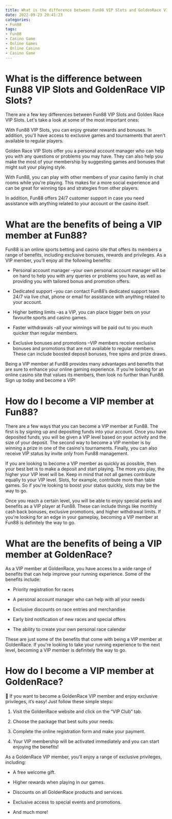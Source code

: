 ```yaml
---
title: What is the difference between Fun88 VIP Slots and GoldenRace VIP Slots
date: 2022-09-23 20:41:23
categories:
- Fun88
tags:
- Fun88
- Casino Game
- Online Games
- Online Casino
- Casino Game
---
```



# What is the difference between Fun88 VIP Slots and GoldenRace VIP Slots?

There are a few key differences between Fun88 VIP Slots and Golden Race VIP Slots. Let's take a look at some of the most important ones:

With Fun88 VIP Slots, you can enjoy greater rewards and bonuses. In addition, you'll have access to exclusive games and tournaments that aren't available to regular players.

Golden Race VIP Slots offer you a personal account manager who can help you with any questions or problems you may have. They can also help you make the most of your membership by suggesting games and bonuses that might suit your playing style.

With Fun88, you can play with other members of your casino family in chat rooms while you're playing. This makes for a more social experience and can be great for winning tips and strategies from other players.

In addition, Fun88 offers 24/7 customer support in case you need assistance with anything related to your account or the casino itself.

# What are the benefits of being a VIP member at Fun88?

Fun88 is an online sports betting and casino site that offers its members a range of benefits, including exclusive bonuses, rewards and privileges. As a VIP member, you’ll enjoy all the following benefits:

* Personal account manager –your own personal account manager will be on hand to help you with any queries or problems you have, as well as providing you with tailored bonus and promotion offers.

* Dedicated support –you can contact Fun88’s dedicated support team 24/7 via live chat, phone or email for assistance with anything related to your account.

* Higher betting limits –as a VIP, you can place bigger bets on your favourite sports and casino games.

* Faster withdrawals –all your winnings will be paid out to you much quicker than regular members.

* Exclusive bonuses and promotions –VIP members receive exclusive bonuses and promotions that are not available to regular members. These can include boosted deposit bonuses, free spins and prize draws.

Being a VIP member at Fun88 provides many advantages and benefits that are sure to enhance your online gaming experience. If you’re looking for an online casino site that values its members, then look no further than Fun88. Sign up today and become a VIP!

# How do I become a VIP member at Fun88?

There are a few ways that you can become a VIP member at Fun88. The first is by signing up and depositing funds into your account. Once you have deposited funds, you will be given a VIP level based on your activity and the size of your deposit. The second way to become a VIP member is by winning a prize in one of the casino's tournaments. Finally, you can also receive VIP status by invite only from Fun88 management.

If you are looking to become a VIP member as quickly as possible, then your best bet is to make a deposit and start playing. The more you play, the higher your VIP level will be. Keep in mind that not all games contribute equally to your VIP level. Slots, for example, contribute more than table games. So if you're looking to boost your status quickly, slots may be the way to go.

Once you reach a certain level, you will be able to enjoy special perks and benefits as a VIP player at Fun88. These can include things like monthly cash back bonuses, exclusive promotions, and higher withdrawal limits. If you're looking for an edge in your gameplay, becoming a VIP member at Fun88 is definitely the way to go.

# What are the benefits of being a VIP member at GoldenRace?

As a VIP member at GoldenRace, you have access to a wide range of benefits that can help improve your running experience. Some of the benefits include:

* Priority registration for races

* A personal account manager who can help with all your needs

* Exclusive discounts on race entries and merchandise

* Early bird notification of new races and special offers

* The ability to create your own personal race calendar

These are just some of the benefits that come with being a VIP member at GoldenRace. If you're looking to take your running experience to the next level, becoming a VIP member is definitely the way to go.

# How do I become a VIP member at GoldenRace?

🎁 If you want to become a GoldenRace VIP member and enjoy exclusive privileges, it’s easy! Just follow these simple steps:

1. Visit the GoldenRace website and click on the “VIP Club” tab.

2. Choose the package that best suits your needs.

3. Complete the online registration form and make your payment.

4. Your VIP membership will be activated immediately and you can start enjoying the benefits!

As a GoldenRace VIP member, you’ll enjoy a range of exclusive privileges, including:

- A free welcome gift.

- Higher rewards when playing in our games.

- Discounts on all GoldenRace products and services.

- Exclusive access to special events and promotions.

- And much more!